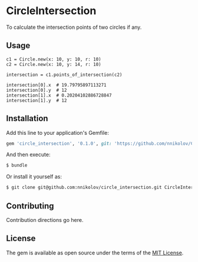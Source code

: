 # CircleIntersection
To calculate the intersection points of two circles if any.

## Usage
    c1 = Circle.new(x: 10, y: 10, r: 10)
    c2 = Circle.new(x: 10, y: 14, r: 10)

    intersection = c1.points_of_intersection(c2)

    intersection[0].x  # 19.79795897113271
    intersection[0].y  # 12
    intersection[1].x  # 0.20204102886728847
    intersection[1].y  # 12

## Installation
Add this line to your application's Gemfile:

```ruby
gem 'circle_intersection', '0.1.0', git: 'https://github.com/nnikolov/CircleIntersection.git'

```

And then execute:
```bash
$ bundle
```

Or install it yourself as:
```bash
$ git clone git@github.com:nnikolov/circle_intersection.git CircleIntersection
```

## Contributing
Contribution directions go here.

## License
The gem is available as open source under the terms of the [MIT License](https://opensource.org/licenses/MIT).
